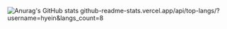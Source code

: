 ![Anurag's GitHub stats](https://github-readme-stats.vercel.app/api?username=hyein&show_icons=true&theme=graywhite)
github-readme-stats.vercel.app/api/top-langs/?username=hyein&langs_count=8
